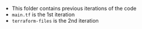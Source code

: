 - This folder contains previous iterations of the code
- `main.tf` is the 1st iteration
- `terraform-files` is the 2nd iteration

